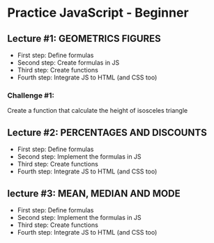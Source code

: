 # Practice JavaScript - Beginner

## Lecture #1: GEOMETRICS FIGURES

- First step: Define formulas
- Second step: Create formulas in JS
- Third step: Create functions
- Fourth step: Integrate JS to HTML (and CSS too)

### Challenge #1:

Create a function that calculate the height of isosceles triangle

## Lecture #2: PERCENTAGES AND DISCOUNTS

- First step: Define formulas
- Second step: Implement the formulas in JS
- Third step: Create functions
- Fourth step: Integrate JS to HTML (and CSS too)

## lecture #3: MEAN, MEDIAN AND MODE

- First step: Define formulas
- Second step: Implement the formulas in JS
- Third step: Create functions
- Fourth step: Integrate JS to HTML (and CSS too)